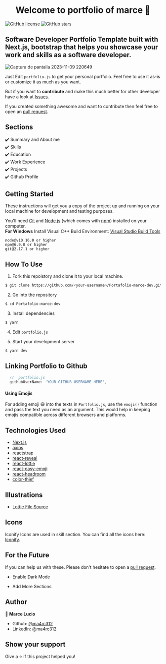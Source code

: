 <h1 align="center">Welcome to portfolio of marce 👋</h1>
<a href="https://github.com/ma4rc312/Portafolio-marce-dev/blob/main/LICENSE"><img alt="GitHub license" src="https://github.com/ma4rc312/Portafolio-marce-dev"></a><a href="https://github.com/ma4rc312/Portafolio-marce-dev/issues"> <a href="https://github.com/ma4rc312/Portafolio-marce-dev/stargazers"><img alt="GitHub stars"></a>

## Software Developer Portfolio Template built with Next.js, bootstrap that helps you showcase your work and skills as a software developer.

![Captura de pantalla 2023-11-09 220649](https://github.com/ma4rc312/Portafolio-marce-dev/assets/92341844/32f4c6a1-92bd-415d-960f-d67a7ecfec4e)


Just Edit `portfolio.js` to get your personal portfolio. Feel free to use it as-is or customize it as much as you want.

But if you want to **contribute** and make this much better for other developer have a look at [Issues](https://github.com/ma4rc312/Portafolio-marce-dev/issues).

If you created something awesome and want to contribute then feel free to open an [pull request](https://github.com/ma4rc312/Portafolio-marce-dev/pulls).

## Sections

✔️ Summary and About me\
✔️ Skills\
✔️ Education\
✔️ Work Experience\
✔️ Projects\
✔️ Github Profile

## Getting Started

These instructions will get you a copy of the project up and running on your local machine for development and testing purposes.

You'll need [Git](https://git-scm.com) and [Node.js](https://nodejs.org/en/download/) (which comes with [npm](http://npmjs.com)) installed on your computer.
<br>
**For Windows** Install Visual C++ Build Environment: [Visual Studio Build Tools](https://visualstudio.microsoft.com/thank-you-downloading-visual-studio/?sku=BuildTools)

```
node@v10.16.0 or higher
npm@6.9.0 or higher
git@2.17.1 or higher
```

## How To Use

1. Fork this repoistory and clone it to your local machine.

```bash
$ git clone https://github.com/<your-username>/Portafolio-marce-dev.git
```

2. Go into the repository

```bash
$ cd Portafolio-marce-dev
```

3. Install dependencies

```bash
$ yarn
```

4. Edit `portfolio.js`

5. Start your development server

```bash
$ yarn dev
```

## Linking Portfolio to Github

```javascript
  //  portfolio.js
  githubUserName: 'YOUR GITHUB USERNAME HERE',
```

#### Using Emojis

For adding emoji 😃 into the texts in `Portfolio.js`, use the `emoji()` function and pass the text you need as an argument. This would help in keeping emojis compatible across different browsers and platforms.

## Technologies Used

- [Next.js](https://nextjs.org/)
- [axios](https://www.npmjs.com/package/axios)
- [reactstrap](https://reactstrap.github.io/)
- [react-reveal](https://www.react-reveal.com/)
- [react-lottie](https://www.npmjs.com/package/react-lottie)
- [react-easy-emoji](https://github.com/appfigures/react-easy-emoji)
- [react-headroom](https://github.com/KyleAMathews/react-headroom)
- [color-thief](https://github.com/lokesh/color-thief)

## Illustrations

- [Lottie File Source](https://lottiefiles.com)

## Icons

Iconify Icons are used in skill section. You can find all the icons here: [Iconify](https://icon-sets.iconify.design/).

## For the Future

If you can help us with these. Please don't hesitate to open a [pull request](https://github.com/ma4rc312/Portafolio-marce-dev/pulls).

- Enable Dark Mode

- Add More Sections

## Author

👤 **Marce Lucio**

- Github: [@ma4rc312](https://github.com/ma4rc312)
- LinkedIn: [@ma4rc312](https://www.linkedin.com/in/marcela-lucio-b52ab5260)

## Show your support

Give a ⭐️ if this project helped you!
